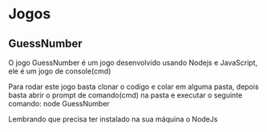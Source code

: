 # Jogos
## GuessNumber 
O jogo GuessNumber é um jogo desenvolvido usando Nodejs e JavaScript, ele é um jogo de console(cmd) 

Para rodar este jogo basta clonar o codigo e colar em alguma pasta, depois basta abrir o prompt de comando(cmd) na pasta e executar o seguinte comando: node GuessNumber

Lembrando que precisa ter instalado na sua máquina o NodeJs
